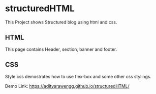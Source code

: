 # structuredHTML

This Project shows Structured blog using html and css.

## HTML

This page contains Header, section, banner and footer.

## CSS

Style.css demostrates how to use flex-box and some other css stylings.

Demo Link: https://adityarawengg.github.io/structuredHTML/
